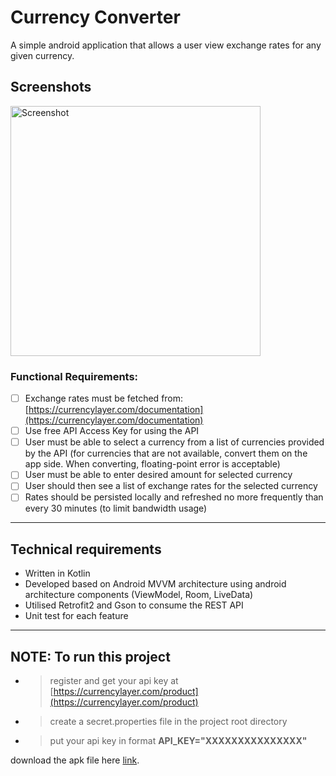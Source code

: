 # Currency Converter
A simple android application that allows a user view exchange rates for any given currency.

## Screenshots
<img src="screen-shots/home_screen.png" height="400" alt="Screenshot"/> 

### Functional Requirements:
- [ ] Exchange rates must be fetched from: [https://currencylayer.com/documentation](https://currencylayer.com/documentation)  
- [ ] Use free API Access Key for using the API
- [ ] User must be able to select a currency from a list of currencies provided by the API (for currencies that are not available, convert them on the app side. When converting, floating-point error is acceptable)
- [ ] User must be able to enter desired amount for selected currency
- [ ] User should then see a list of exchange rates for the selected currency
- [ ] Rates should be persisted locally and refreshed no more frequently than every 30 minutes (to limit bandwidth usage)
-----------
## Technical requirements
* Written in Kotlin
* Developed based on Android MVVM architecture using android architecture components (ViewModel, Room, LiveData)
* Utilised Retrofit2 and Gson to consume the REST API
* Unit test for each feature
-------------
NOTE: To run this project
-------
* > register and get your api key at [https://currencylayer.com/product](https://currencylayer.com/product)
* > create a secret.properties file in the project root directory
* > put your api key in format **API_KEY="XXXXXXXXXXXXXXX"**

download the apk file here [link](app/release/app-release.apk).